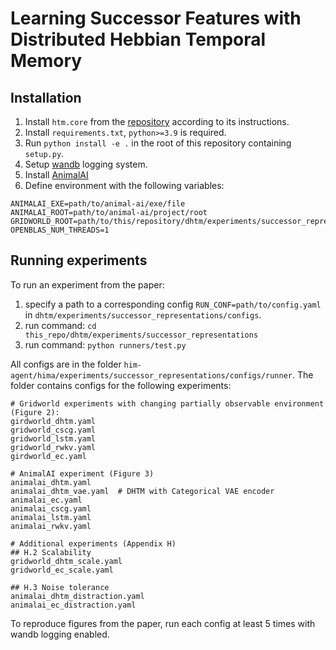 # Learning Successor Features with Distributed Hebbian Temporal Memory

## Installation
1. Install `htm.core` from the [repository](https://github.com/ZhekaHauska/htm.core) according to its instructions.
2. Install `requirements.txt`, `python>=3.9` is required.
3. Run `python install -e .` in the root of this repository containing `setup.py`.
4. Setup [wandb](https://wandb.ai/site) logging system.
5. Install [AnimalAI](https://github.com/Kinds-of-Intelligence-CFI/animal-ai)
6. Define environment with the following variables:

```
ANIMALAI_EXE=path/to/animal-ai/exe/file
ANIMALAI_ROOT=path/to/animal-ai/project/root
GRIDWORLD_ROOT=path/to/this/repository/dhtm/experiments/successor_representations/configs/environment/gridworld/setups
OPENBLAS_NUM_THREADS=1
```

## Running experiments
To run an experiment from the paper: 
1. specify a path to a corresponding config `RUN_CONF=path/to/config.yaml` in `dhtm/experiments/successor_representations/configs`.
2. run command: `cd this_repo/dhtm/experiments/successor_representations`
3. run command: `python runners/test.py`

All configs are in the folder `him-agent/hima/experiments/successor_representations/configs/runner`.
The folder contains configs for the following experiments:
```    
# Gridworld experiments with changing partially observable environment (Figure 2):
girdworld_dhtm.yaml
gridworld_cscg.yaml
gridworld_lstm.yaml
gridworld_rwkv.yaml
girdworld_ec.yaml

# AnimalAI experiment (Figure 3)
animalai_dhtm.yaml
animalai_dhtm_vae.yaml  # DHTM with Categorical VAE encoder
animalai_ec.yaml
animalai_cscg.yaml
animalai_lstm.yaml
animalai_rwkv.yaml

# Additional experiments (Appendix H)
## H.2 Scalability
gridworld_dhtm_scale.yaml
gridworld_ec_scale.yaml

## H.3 Noise tolerance
animalai_dhtm_distraction.yaml
animalai_ec_distraction.yaml

```
To reproduce figures from the paper, run each config at least 5 times with wandb logging enabled.
